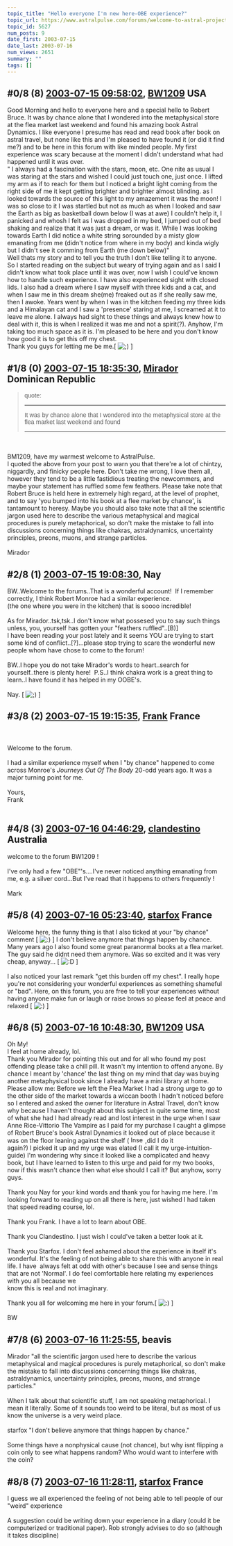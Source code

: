```yaml
---
topic_title: "Hello everyone I'm new here-OBE experience?"
topic_url: https://www.astralpulse.com/forums/welcome-to-astral-projection-experiences!/hello-everyone-i-m-new-here-obe-experience
topic_id: 5627
num_posts: 9
date_first: 2003-07-15
date_last: 2003-07-16
num_views: 2651
summary: ""
tags: []
---
```


## \#0/8 (8) [2003-07-15 09:58:02](https://www.astralpulse.com/forums/index.php?msg=121275), [BW1209](https://www.astralpulse.com/forums/profile/?u=2791) USA ##
<section>
Good Morning and hello to everyone here and a special hello to Robert Bruce. It was by chance alone that I wondered into the metaphysical store at the flea market last weekend and found his amazing book Astral Dynamics. I like everyone I presume has read and read book after book on astral travel, but none like this and I'm pleased to have found it (or did it find me?) and to be here in this forum with like minded people. My first experience was scary because at the moment I didn't understand what had happened until it was over.
<br>
" I always had a fascination with the stars, moon, etc. One nite as usual I was staring at the stars and wished I could just touch one, just once. I lifted my arm as if to reach for them but I noticed a bright light coming from the right side of me it kept getting brighter and brighter almost blinding. as I looked towards the source of this light to my amazement it was the moon! I was so close to it I was startled but not as much as when I looked and saw the Earth as big as basketball down below (I was at awe) I couldn't help it, I panicked and whosh I felt as I was dropped in my bed, I jumped out of bed shaking and realize that it was just a dream, or was it. While I was looking towards Earth I did notice a white string sorounded by a misty glow emanating from me (didn't notice from where in my body) and kinda wigly but I didn't see it comming from Earth (me down below)"
<br>
Well thats my story and to tell you the truth I don't like telling it to anyone. So I started reading on the subject but weary of trying again and as I said I didn't know what took place until it was over, now I wish I could've known how to handle such experience. I have also experienced sight with closed lids. I also had a dream where I saw myself with three kids and a cat, and when I saw me in this dream she(me) freaked out as if she really saw me, then I awoke. Years went by when I was in the kitchen feeding my three kids and a Himalayan cat and I saw a 'presence' staring at me, I screamed at it to leave me alone. I always had sight to these things and always knew how to deal with it, this is when I realized it was me and not a spirit(?). Anyhow, I'm taking too much space as it is. I'm pleased to be here and you don't know how good it is to get this off my chest.
<br>
Thank you guys for letting me be me.[
<img alt=";)" class="smiley" src="https://www.astralpulse.com/forums/Smileys/fugue/wink.png" title="Wink"/>
]
</section>

## \#1/8 (0) [2003-07-15 18:35:30](https://www.astralpulse.com/forums/index.php?msg=39669), [Mirador](https://www.astralpulse.com/forums/profile/?u=2197) Dominican Republic ##
<section>
<blockquote id='"quote"'>
 <font face='"Arial"' id='"quote"' size='"1"'>
  quote:
  <hr height='"1"' id='"quote"' noshade=""/>
  It was by chance alone that I wondered into the metaphysical store at the flea market last weekend and found
  <hr height='"1"' id='"quote"' noshade=""/>
 </font>
</blockquote>
<br>
<br>
BM1209, have my warmest welcome to AstralPulse.
<br>
I quoted the above from your post to warn you that there're a lot of chintzy, niggardly, and finicky people here. Don't take me wrong, I love them all, however they tend to be a little fastidious treating the newcommers, and maybe your statement has ruffled some few feathers. Please take note that Robert Bruce is held here in extremely high regard, at the level of prophet, and to say 'you bumped into his book at a flee market by chance', is tantamount to heresy. Maybe you should also take note that all the scientific jargon used here to describe the various metaphysical and magical procedures is purely metaphorical, so don't make the mistake to fall into discussions concerning things like chakras, astraldynamics, uncertainty principles, preons, muons, and strange particles.
<br>
<br>
Mirador
</section>

## \#2/8 (1) [2003-07-15 19:08:30](https://www.astralpulse.com/forums/index.php?msg=39673), Nay  ##
<section>
BW..Welcome to the forums..That is a wonderful account!  If I remember correctly, I think Robert Monroe had a similar experience.
<br>
(the one where you were in the kitchen) that is soooo incredible!
<br>
<br>
As for Mirador..tsk,tsk..I don't know what possesed you to say such things unless, you, yourself has gotten your "feathers ruffled"..[B)]
<br>
I have been reading your post lately and it seems YOU are trying to start some kind of conflict..[?]...please stop trying to scare the wonderful new people whom have chose to come to the forum!
<br>
<br>
BW..I hope you do not take Mirador's words to heart..search for yourself..there is plenty here!  P.S..I think chakra work is a great thing to learn..I have found it has helped in my OOBE's.
<br>
<br>
Nay. [
<img alt=";)" class="smiley" src="https://www.astralpulse.com/forums/Smileys/fugue/wink.png" title="Wink"/>
]
</section>

## \#3/8 (2) [2003-07-15 19:15:35](https://www.astralpulse.com/forums/index.php?msg=39675), [Frank](https://www.astralpulse.com/forums/profile/?u=359) France ##
<section>
<br>
<br>
Welcome to the forum.
<br>
<br>
I had a similar experience myself when I "by chance" happened to come across Monroe's
<i>
 Journeys Out Of The Body
</i>
20-odd years ago. It was a major turning point for me.
<br>
<br>
Yours,
<br>
Frank
<br>
<br>
</section>

## \#4/8 (3) [2003-07-16 04:46:29](https://www.astralpulse.com/forums/index.php?msg=39752), [clandestino](https://www.astralpulse.com/forums/profile/?u=691) Australia ##
<section>
welcome to the forum BW1209 !
<br>
<br>
I've only had a few "OBE"'s....I've never noticed anything emanating from me, e.g. a silver cord...But I've read that it happens to others frequently !
<br>
<br>
Mark
</section>

## \#5/8 (4) [2003-07-16 05:23:40](https://www.astralpulse.com/forums/index.php?msg=39755), [starfox](https://www.astralpulse.com/forums/profile/?u=2814) France ##
<section>
Welcome here, the funny thing is that I also ticked at your "by chance" comment [
<img alt=":)" class="smiley" src="https://www.astralpulse.com/forums/Smileys/fugue/smiley.png" title="Smiley"/>
] I don't believe anymore that things happen by chance. Many years ago I also found some great paranormal books at a flea market. The guy said he didnt need them anymore. Was so excited and it was very cheap, anyway... [
<img alt=":D" class="smiley" src="https://www.astralpulse.com/forums/Smileys/fugue/cheesy.png" title="Cheesy"/>
]
<br>
<br>
I also noticed your last remark "get this burden off my chest". I really hope you're not considering your wonderful experiences as something shameful or "bad". Here, on this forum, you are free to tell your experiences without having anyone make fun or laugh or raise brows so please feel at peace and relaxed [
<img alt=":)" class="smiley" src="https://www.astralpulse.com/forums/Smileys/fugue/smiley.png" title="Smiley"/>
]
</section>

## \#6/8 (5) [2003-07-16 10:48:30](https://www.astralpulse.com/forums/index.php?msg=39787), [BW1209](https://www.astralpulse.com/forums/profile/?u=2791) USA ##
<section>
Oh My!
<br>
I feel at home already, lol.
<br>
Thank you Mirador for pointing this out and for all who found my post offending please take a chill pill. It wasn't my intention to offend anyone. By chance I meant by 'chance' the last thing on my mind that day was buying another metaphysical book since I already have a mini library at home. Please allow me: Before we left the Flea Market I had a strong urge to go to the other side of the market towards a wiccan booth I hadn't noticed before so I entered and asked the owner for literature in Astral Travel, don't know why because I haven't thought about this subject in quite some time, most of what she had I had already read and lost interest in the urge when I saw Anne Rice-Vittorio The Vampire as I paid for my purchase I caught a glimpse of Robert Bruce's book Astral Dynamics it looked out of place because it was on the floor leaning against the shelf (
<img alt="Insert" border="0" height="15" icon:="" oops!="" speech="" src="images/icon_speech_oops.gif" width="29"/>
,did I do it
<br>
again?) I picked it up and my urge was elated (I call it my urge-intuition-guide) I'm wondering why since it looked like a complicated and heavy book, but I have learned to listen to this urge and paid for my two books, now if this wasn't chance then what else should I call it? But anyhow, sorry guys.
<br>
<br>
Thank you Nay for your kind words and thank you for having me here. I'm looking forward to reading up on all there is here, just wished I had taken that speed reading course, lol.
<br>
<br>
Thank you Frank. I have a lot to learn about OBE.
<br>
<br>
Thank you Clandestino. I just wish I could've taken a better look at it.
<br>
<br>
Thank you Starfox. I don't feel ashamed about the experience in itself it's wonderful. It's the feeling of not being able to share this with anyone in real life. I have  always felt at odd with other's because I see and sense things that are not 'Normal'. I do feel comfortable here relating my experiences with you all because we
<br>
know this is real and not imaginary.
<br>
<br>
Thank you all for welcoming me here in your forum.[
<img alt=":)" class="smiley" src="https://www.astralpulse.com/forums/Smileys/fugue/smiley.png" title="Smiley"/>
]
<br>
<br>
BW
</section>

## \#7/8 (6) [2003-07-16 11:25:55](https://www.astralpulse.com/forums/index.php?msg=39803), beavis  ##
<section>
Mirador "all the scientific jargon used here to describe the various metaphysical and magical procedures is purely metaphorical, so don't make the mistake to fall into discussions concerning things like chakras, astraldynamics, uncertainty principles, preons, muons, and strange particles."
<br>
<br>
When I talk about that scientific stuff, I am not speaking metaphorical. I mean it literally. Some of it sounds too weird to be literal, but as most of us know the universe is a very weird place.
<br>
<br>
starfox "I don't believe anymore that things happen by chance."
<br>
<br>
Some things have a nonphysical cause (not chance), but why isnt flipping a coin only to see what happens random? Who would want to interfere with the coin?
</section>

## \#8/8 (7) [2003-07-16 11:28:11](https://www.astralpulse.com/forums/index.php?msg=39804), [starfox](https://www.astralpulse.com/forums/profile/?u=2814) France ##
<section>
I guess we all experienced the feeling of not being able to tell people of our "weird" experience
<br>
<br>
A suggestion could be writing down your experience in a diary (could it be computerized or traditional paper). Rob strongly advises to do so (although it takes discipline)
<br>
</section>